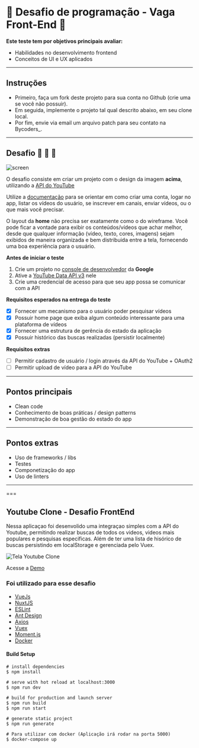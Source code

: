 # 🏁 Desafio de programação - Vaga Front-End 🏁

**Este teste tem por objetivos principais avaliar:**

- Habilidades no desenvolvimento frontend
- Conceitos de UI e UX aplicados

---

## Instruções

- Primeiro, faça um fork deste projeto para sua conta no Github (crie uma se você não possuir).
- Em seguida, implemente o projeto tal qual descrito abaixo, em seu clone local.
- Por fim, envie via email um arquivo patch para seu contato na Bycoders\_.

---

## Desafio 🚀 🚀 🚀

![screen](/image.png)

O desafio consiste em criar um projeto com o design da imagem **acima**, utilizando a [API do YouTube](https://developers.google.com/youtube/v3)

Utilize a [documentação](https://developers.google.com/youtube/v3/docs) para se orientar em como criar uma conta, logar no app, listar os vídeos do usuário, se inscrever em canais, enviar vídeos, ou o que mais você precisar.

O layout da **home** não precisa ser exatamente como o do wireframe. Você pode ficar a vontade para exibir os conteúdos/vídeos que achar melhor, desde que qualquer informação (vídeo, texto, cores, imagens) sejam exibidos de maneira organizada e bem distribuida entre a tela, fornecendo uma boa experiência para o usuário.

**Antes de iniciar o teste**

1. Crie um projeto no [console de desenvolvedor](https://console.developers.google.com/projectcreate) da **Google**
2. Ative a [YouTube Data API v3](https://console.developers.google.com/apis/api/youtube.googleapis.com/overview) nele
3. Crie uma credencial de acesso para que seu app possa se comunicar com a API

**Requisitos esperados na entrega do teste**

- [x] Fornecer um mecanismo para o usuário poder pesquisar vídeos
- [x] Possuir home page que exiba algum conteúdo interessante para uma plataforma de vídeos
- [x] Fornecer uma estrutura de gerência do estado da aplicação
- [x] Possuir histórico das buscas realizadas (persistir localmente)

**Requisitos extras**

- [ ] Permitir cadastro de usuário / login através da API do YouTube + OAuth2
- [ ] Permitir upload de vídeo para a API do YouTube

---

## Pontos principais

- Clean code
- Conhecimento de boas práticas / design patterns
- Demonstração de boa gestão do estado do app

---

## Pontos extras

- Uso de frameworks / libs
- Testes
- Componetização do app
- Uso de linters

---

===

## Youtube Clone - Desafio FrontEnd

Nessa aplicaçao foi desenvolido uma integraçao simples com a API do Youtube, permitindo realizar buscas de todos os videos, videos mais populares e pesquisas especificas. Além de ter uma lista de hisórico de buscas persistindo em localStorage e gerenciada pelo Vuex.

![Tela Youtube Clone](desafio-front-tela.gif)

Acesse a [Demo](https://desafio-youtubeclone.netlify.app)

### Foi utilizado para esse desafio

- [VueJs](https://vuejs.org)
- [NuxtJS](https://nuxtjs.org)
- [ESLint](https://eslint.org)
- [Ant Design](https://antdv.com/docs/vue/introduce/)
- [Axios](https://axios.nuxtjs.org)
- [Vuex](https://vuex.vuejs.org)
- [Moment.js](https://momentjs.com)
- [Docker](https://www.docker.com)

#### Build Setup

```
# install dependencies
$ npm install

# serve with hot reload at localhost:3000
$ npm run dev

# build for production and launch server
$ npm run build
$ npm run start

# generate static project
$ npm run generate

# Para utilizar com docker (Aplicação irá rodar na porta 5000)
$ docker-compose up
```
